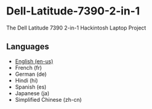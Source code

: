 # Dell-Latitude-7390-2-in-1
The Dell Latitude 7390 2-in-1 Hackintosh Laptop Project

## Languages
* [English (en-us)](/README-en.md)
* French (fr)
* German (de)
* Hindi (hi)
* Spanish (es)
* Japanese (ja)
* Simplified Chinese (zh-cn)
